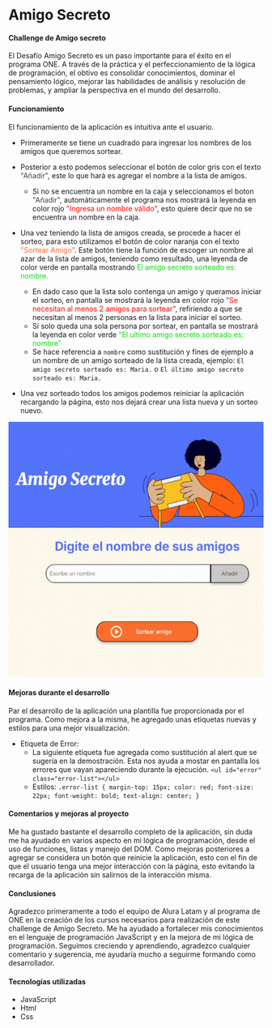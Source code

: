 # Amigo Secreto

<h4>Challenge de Amigo secreto </h4> 

El Desafío Amigo Secreto es un paso importante para el éxito en el programa ONE. A través de la práctica y el perfeccionamiento de la lógica de programación, el obtivo es  consolidar conocimientos, dominar el pensamiento lógico, mejorar las habilidades de análisis y resolución de problemas, y ampliar la perspectiva en el mundo del desarrollo.

<h4>Funcionamiento</h4>
El funcionamiento de la aplicación es intuitiva ante el usuario.

* Primeramente se tiene un cuadrado para ingresar los nombres de los amigos que queremos sortear.

* Posterior a esto podemos seleccionar el botón de color gris con el texto <span style="color: #444444;">"Añadir"</span>, este lo que hará es agregar el nombre a la lista de amigos.
    * Si no se encuentra un nombre en la caja y seleccionamos el boton <span style="color: #444444;">"Añadir"</span>, automáticamente el programa nos mostrará la leyenda en color rojo <span style="color: red;">"Ingresa un nombre válido"</span>, esto quiere decir que no se encuentra un nombre en la caja.


* Una vez teniendo la lista de amigos creada, se procede a hacer el sorteo, para esto utilizamos el botón de color naranja con el texto <span style="color: #fe652b;">"Sortear Amigo"</span>. Este botón tiene la función de escoger un nombre al azar de la lista de amigos, teniendo como resultado, una leyenda de color verde en pantalla mostrando <span style="color: #05DF05;">El amigo secreto sorteado es: nombre.</span>
    * En dado caso que la lista solo contenga un amigo y queramos iniciar el sorteo, en pantalla se mostrará la leyenda en color rojo <span style="color: red;">"Se necesitan al menos 2 amigos para sortear"</span>, refiriendo a que se necesitan al menos 2 personas en la lista para iniciar el sorteo.
    * Si solo queda una sola persona por sortear, en pantalla se mostrará la leyenda en color verde <span style="color: #05DF05;">"El ultimo amigo secreto sorteado es: nombre"</span>
    * Se hace referencia a `nombre` como sustitución y fines de ejemplo a un nombre de un amigo sorteado de la lista creada, ejemplo: `El amigo secreto sorteado es: Maria.` o `El último amigo secreto sorteado es: Maria.`
* Una vez sorteado todos los amigos podemos reiniciar la aplicación recargando la página, esto nos dejará crear una lista nueva y un sorteo nuevo.

<img src="./assets/amigo-secreto-app.gif">

<h4>Mejoras durante el desarrollo</h4>
Par el desarrollo de la aplicación una plantilla fue proporcionada por el programa. Como mejora a la misma, he agregado unas etiquetas nuevas y estilos para una mejor visualización.

*  Etiqueta de Error:
    * La siguiente etiqueta fue agregada como sustitución al alert que se sugería en la demostración. Esta nos ayuda a mostar en pantalla los errores que vayan apareciendo durante la ejecución.
    `<ul id="error" class="error-list"></ul>`
    * Estilos:
    `.error-list {
    margin-top: 15px;
    color: red;
    font-size: 22px;
    font-weight: bold;
    text-align: center;
    }`

<h4>Comentarios y mejoras al proyecto</h4>

Me ha gustado bastante el desarrollo completo de la aplicación, sin duda me ha ayudado en varios aspecto en mi lógica de programación, desde el uso de funciones, listas y manejo del DOM.
Como mejoras posteriores a agregar se considera un botón que reinicie la aplicación, esto con el fin de que el usuario tenga una mejor interacción con la página, esto evitando la recarga de la aplicación sin salirnos de la interacción misma.

<h4>Conclusiones</h4>
Agradezco primeramente a todo el equipo de Alura Latam y al programa de ONE en la creación de los cursos necesarios para realización de este challenge de Amigo Secreto. Me ha ayudado a fortalecer mis conocimientos en el lenguaje de programación JavaScript y en la mejora de mi lógica de programacíón. Seguimos creciendo y aprendiendo, agradezco cualquier comentario y sugerencia, me ayudaría mucho a seguirme formando como desarrollador.

<h4>Tecnologías utilizadas</h4>

- JavaScript
- Html
- Css